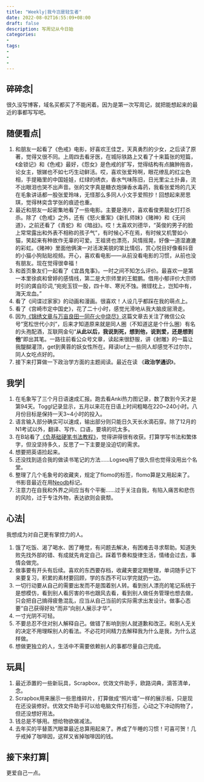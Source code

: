 ```yaml
---
title: "Weekly|我今岂是轻生者"
date: 2022-08-02T16:55:09+08:00
draft: false
description: 写周记从今日始
categories: 
- 
tags:
-
-
-
---
```


## 碎碎念|

很久没写博客，域名买都买了不能闲着。因为是第一次写周记，就把能想起来的最近的事都写写吧。

## 随便看点|

1. 和朋友一起看了《色戒》电影，好喜欢王佳芝，天真勇烈的少女，之后读了原著，觉得又很不同。上周四去看牙医，在城际铁路上又看了十来篇张的短篇，《金锁记》和《色戒》最好，《怨女》是色戒的扩写，觉得结构有点臃肿拖沓，论女主，银娣也不如七巧生动鲜活。哎，喜欢张爱玲啊，眼花缭乱的红尘色相，手提箱里的中国娃娃，红绿的绣衣，香水气味陈旧，日光里尘土扑鼻，流不出眼泪也哭不出声音。张的文字真是糖衣炮弹香水毒药，我看张爱玲的几天在毛象讲话都一股张爱玲味，无怪那么多同人小文手爱照抄！回想起来房思琪，觉得林奕含学张的痕迹也重。
2. 最近和朋友一起密集地看了一些电影。主要是港片，喜欢看俊男靓女打打杀杀。除了《色戒》之外，还有《怒火重案》《新扎师妹》《赌神》和《无间道》，之前还看了《青蛇》和《暗战》。哎！太喜欢刘德华，“英俊的男子的脸上常常露出和外表不相称的孩子气”，有时候心不在焉，有时候又机警如小猫，笑起来有种故作无辜的可爱。王祖贤也漂亮，风情摇晃，好像一道湿漉漉的彩虹。《赌神》里面他俩演一对活泼美貌的笨比情侣，赏心悦目好像看抖音的小猫小狗贴贴视频。开心，喜欢看电影——从前没看电影的习惯，从前也没有朋友。现在觉得很幸福！
3. 和首页象友们一起看了《宜昌鬼事》。一时之间不知怎么评价。最喜欢一是第一本里徐疯和曾婷的感情线，第二是大宗师里的王鲲鹏。借用小郁评价大宗师时引的龚自珍词,“宛宛玉钗一股，四十年、寒光不蚀。微铿枕上，岂知中有，海天龙血。”
4. 看了《间谍过家家》的动画和漫画。很喜欢！人设几乎都踩在我的萌点上。
5. 看了《宫崎市定中国史》，花了二十小时，感觉光滑地从我大脑皮层滑走。
6. 因为[《锦绣文章与万亩良田一同在火中烧尽》](https://mp.weixin.qq.com/s/2NRGSp6uZVHBPv-knHMgZg)这篇文章去关注了微信公众号“宽松世代小刘”，后来才知道原来就是同人圈（不知道这是个什么圈）有名的头孢配酒，互联网金句“**从此以后，我说到死，想到他，说到爱，还是想到他**”即出其笔。一路往前看公众号文章，读起来很舒服，讲《射雕》的一篇让我醍醐灌顶，get到黄蓉的妖女性所在。拜读lof上一些同人却感觉不过尔尔，同人女吃点好的。
7. 接下来打算做一下政治学方面的主题阅读。最近在读 《**政治学通识**》。

## 我学|

1. 在毛象写了三个月日语速成汇报。跑去看Anki热力图记录，数了数到今天才是第94天。Toggl记录显示，五月以来花在日语上时间粗略在220~240小时。八月份目标是保持一天3~4小时的投入。
2. 语言输入部分确实可以速成，输出部分则只能日久天长水滴石穿。除了12月的N1考试以外，翻译、写作、口语，要填的坑太多。
3. 在B站看了[《负基础硬笔书法教程》](https://www.bilibili.com/video/BV1B54y1f7N8?share_source=copy_web&vd_source=9388aae4785f8702d85576512538a719)，觉得讲得很有收获。打算学写书法和繁体字，但没坚持多久，反思了一下主要是没迫切的需求。
4. 想要把英语捡起来。
5. 还没找到适合我的做读书笔记的方法......Logseq用了很久但也觉得没用出个名堂。
6. 整理了几个毛象号的收藏夹，规定了flomo的标签，flomo算是又用起来了。书影音最近在用[Neodb](https://neodb.social/users/kokoro@m-i.im/)标记。
7. 注意力在自我和外界之间应当有个平衡......过于关注自我，有陷入痛苦和悲伤的风险，过于专注外物，表达欲则会衰颓。

## 心法|

我想成为对自己更有掌控力的人。

1. 饿了吃饭、渴了喝水、困了睡觉，有问题去解决，有困难去寻求帮助。知道失败先找外部的错、有成就先肯定自己。踩着节奏和旋律生活，情绪会过去，事情会做完。
2. 做事要有开头有后续。喜欢的东西要存档，收藏夹要定期整理，单词随手记下来要复习，积累的素材要回顾，学的东西不可以学完就扔一边。
3. 一切行动要从自己的需要出发而不是围着别人转。看到别人漂亮的笔记系统于是想模仿，看到别人看厉害的书也跟风去看，看到别人做任务管理也想去做，只会把自己搞得疲惫混乱，应当从自己当前的实际需求出发设计。做事心态要“自己获得好处”而非“向别人展示才华”。
4. 一寸光阴不可轻。
5. 不要总忍不住对别人解释自己。做错了影响到别人就道歉和改正。和别人无关的决定不用理睬别人的看法。不必花时间精力去解释我为什么是我，为什么这样做。
6. 想做更独立的人，生活中不需要依赖别人的事都尽量自己完成。

## 玩具|

1. 最近添置的一些新玩具，Scrapbox，优效文件助手，欧路词典，滴答清单，念。
2. Scrapbox用来展示一些思维碎片，打算做成“照片墙”一样的展示板，只是现在还没装修好。优效文件助手可以给电脑文件打标签，心动之下冲动购物了，但还没想好用法。
3. 钱总是不够用。想给物欲做减法。
4. 去年买的平替蒸汽眼罩最近总算用起来了。养成了午睡的习惯！可喜可贺！几乎戒掉了咖啡因，这样又省掉咖啡因的钱。

## 接下来打算|

更爱自己一点。
